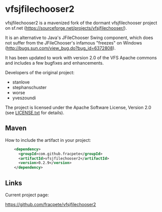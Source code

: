 # vfsjfilechooser2

vfsjfilechooser2 is a mavenized fork of the dormant vfsjfilechooser project on
sf.net (https://sourceforge.net/projects/vfsjfilechooser/).

It is an alternative to Java's JFileChooser Swing component, which does not
suffer from the JFileChooser's infamous "freezes" on Windows
(http://bugs.sun.com/view_bug.do?bug_id=6372808).

It has been updated to work with version 2.0 of the VFS Apache commons and
includes a few bugfixes and enhancements. 

Developers of the original project:
 * stanlove
 * stephanschuster
 * worse
 * yveszoundi

The project is licensed under the Apache Software License, Version 2.0 (see
[LICENSE.txt](LICENSE.txt) for details).

## Maven

How to include the artifact in your project:
```xml
    <dependency>
      <groupId>com.github.fracpete</groupId>
      <artifactId>vfsjfilechooser2</artifactId>
      <version>0.2.9</version>
    </dependency>
```

## Links

Current project page:

https://github.com/fracpete/vfsjfilechooser2

